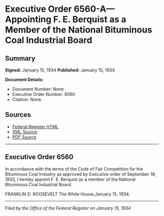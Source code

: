 # Executive Order 6560-A—Appointing F. E. Berquist as a Member of the National Bituminous Coal Industrial Board

## Summary

**Signed:** January 15, 1934
**Published:** January 15, 1934

**Document Details:**
- Document Number: None
- Executive Order Number: 6560
- Citation: None

## Sources
- [Federal Register HTML](https://www.presidency.ucsb.edu/documents/executive-order-6560-appointing-f-e-berquist-member-the-national-bituminous-coal)
- [XML Source](None)
- [PDF Source](None)

---

## Executive Order 6560

In accordance with the terms of the Code of Fair Competition for the Bituminous Coal Industry as approved by Executive order of September 18, 1933, I hereby appoint F. E. Berquist as a member of the National Bituminous Coal Industrial Board.

FRANKLIN D. ROOSEVELT
The White House,January 15, 1934.

---

*Filed by the Office of the Federal Register on January 15, 1934*
